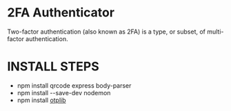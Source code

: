 
# 2FA Authenticator
Two-factor authentication (also known as 2FA) is a type, or subset, of multi-factor authentication.

# INSTALL STEPS 
- npm install qrcode express body-parser
- npm install --save-dev nodemon
- npm install [otplib](https://www.npmjs.com/package/otplib) 
